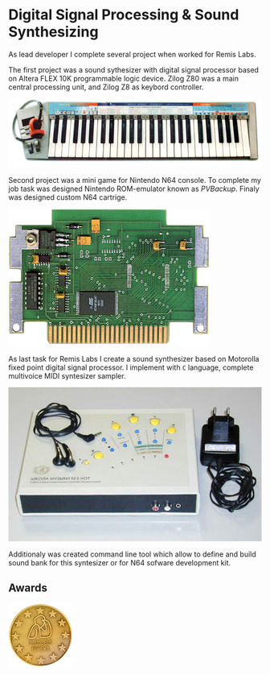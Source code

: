 # Digital Signal Processing & Sound Synthesizing
  
As lead developer I complete several project when worked for Remis Labs. 

The first project was a sound sythesizer with digital signal processor based on Altera FLEX 10K programmable logic device. Zilog Z80 was a main central processing unit, and Zilog Z8 as keybord controller. 
  
![Flex Synt](/projects/remis/flex-synth.png)

Second project was a mini game for Nintendo N64 console. To complete my job task was designed Nintendo ROM-emulator known as _PVBackup_. Finaly was designed custom N64 cartrige.

![N64 Cartige](/projects/remis/cartrige_400px.png)

As last task for Remis Labs I create a sound synthesizer based on Motorolla fixed point digital signal processor. I implement with `C` language, complete multivoice MIDI syntesizer sampler. 

![Synthesizer](/projects/remis/synthesizer.jpg)

Additionaly was created command line tool which allow to define and build sound bank for this syntesizer or for N64 sofware development kit.

## Awards

![Synthesizer](/projects/remis/bruksela_eureka_gold_medal_99.png)
